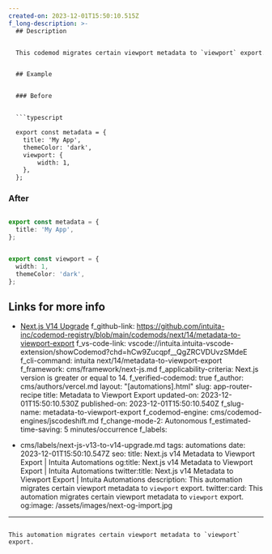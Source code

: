 ```yaml
---
created-on: 2023-12-01T15:50:10.515Z
f_long-description: >-
  ## Description


  This codemod migrates certain viewport metadata to `viewport` export.


  ## Example


  ### Before


  ```typescript

  export const metadata = {
  	title: 'My App',
  	themeColor: 'dark',
  	viewport: {
  		width: 1,
  	},
  };

  ```


  ### After


  ```typescript

  export const metadata = {
  	title: 'My App',
  };


  export const viewport = {
  	width: 1,
  	themeColor: 'dark',
  };

  ```


  ## Links for more info


  * [Next.js V14 Upgrade](https://nextjs.org/docs/pages/building-your-application/upgrading/version-14)
f_github-link: https://github.com/intuita-inc/codemod-registry/blob/main/codemods/next/14/metadata-to-viewport-export
f_vs-code-link: vscode://intuita.intuita-vscode-extension/showCodemod?chd=hCw9Zucqpf__QgZRCVDUvzSMdeE
f_cli-command: intuita next/14/metadata-to-viewport-export
f_framework: cms/framework/next-js.md
f_applicability-criteria: Next.js version is greater or equal to 14.
f_verified-codemod: true
f_author: cms/authors/vercel.md
layout: "[automations].html"
slug: app-router-recipe
title: Metadata to Viewport Export
updated-on: 2023-12-01T15:50:10.530Z
published-on: 2023-12-01T15:50:10.540Z
f_slug-name: metadata-to-viewport-export
f_codemod-engine: cms/codemod-engines/jscodeshift.md
f_change-mode-2: Autonomous
f_estimated-time-saving: 5 minutes/occurrence
f_labels:
  - cms/labels/next-js-v13-to-v14-upgrade.md
tags: automations
date: 2023-12-01T15:50:10.547Z
seo:
  title: Next.js v14 Metadata to Viewport Export | Intuita Automations
  og:title: Next.js v14 Metadata to Viewport Export | Intuita Automations
  twitter:title: Next.js v14 Metadata to Viewport Export | Intuita Automations
  description: This automation migrates certain viewport metadata to `viewport` export.
  twitter:card: This automation migrates certain viewport metadata to `viewport` export.
  og:image: /assets/images/next-og-import.jpg
---
```

This automation migrates certain viewport metadata to `viewport` export.
